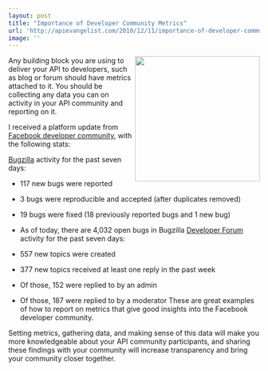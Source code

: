 ```yaml
---
layout: post
title: "Importance of Developer Community Metrics"
url: 'http://apievangelist.com/2010/12/11/importance-of-developer-community-metrics/'
image: ''
---
```


<img src="http://kinlane-productions.s3.amazonaws.com/facebook/Facebook-Developer.png" alt="" width="250" align="right" />Any building block you are using to deliver your API to developers, such as blog or forum should have metrics attached to it. You should be collecting any data you can on activity in your API community and reporting on it.

I received a platform update from [Facebook developer community][1], with the following stats:

[Bugzilla][2] activity for the past seven days:

  * 117 new bugs were reported
  * 3 bugs were reproducible and accepted (after duplicates removed)
  * 19 bugs were fixed (18 previously reported bugs and 1 new bug)
  * As of today, there are 4,032 open bugs in Bugzilla
[Developer Forum][3] activity for the past seven days:

  * 557 new topics were created
  * 377 new topics received at least one reply in the past week
  * Of those, 152 were replied to by an admin
  * Of those, 187 were replied to by a moderator
These are great examples of how to report on metrics that give good insights into the Facebook developer community.

Setting metrics, gathering data, and making sense of this data will make you more knowledgeable about your API community participants, and sharing these findings with your community will increase transparency and bring your community closer together.

   [1]: http://developers.facebook.com/blog/post/439
   [2]: http://bugs.developers.facebook.net/
   [3]: http://forum.developers.facebook.net/
